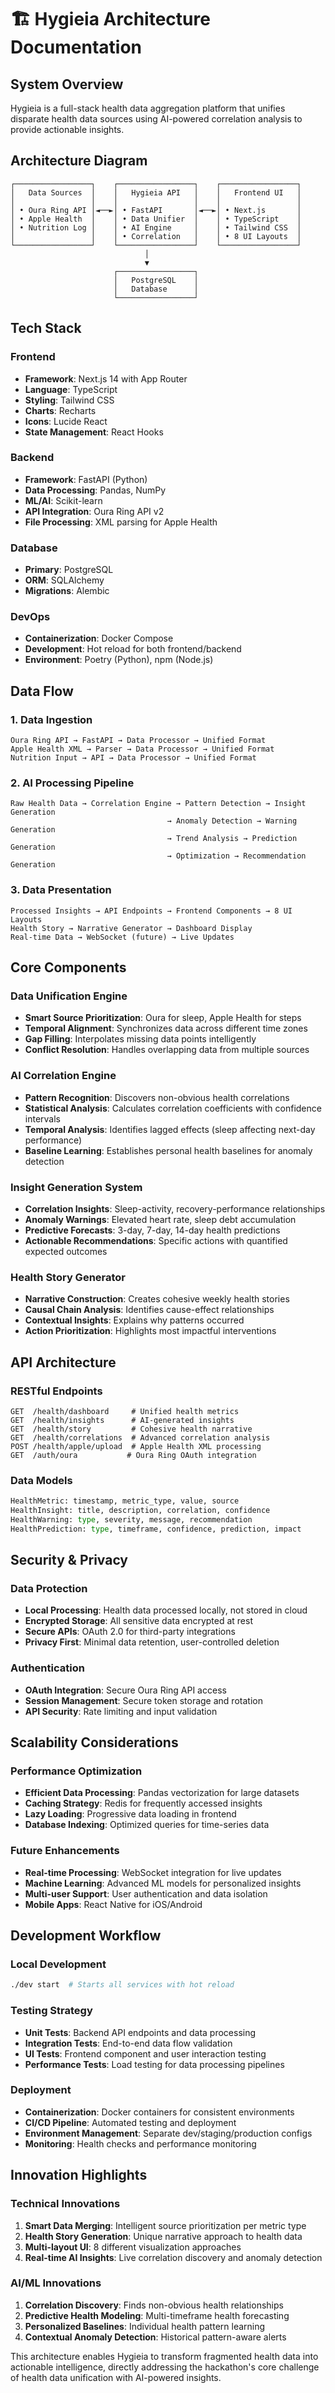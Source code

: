 # 🏗️ Hygieia Architecture Documentation

## System Overview

Hygieia is a full-stack health data aggregation platform that unifies disparate health data sources using AI-powered correlation analysis to provide actionable insights.

## Architecture Diagram

```
┌─────────────────┐    ┌─────────────────┐    ┌─────────────────┐
│   Data Sources  │    │   Hygieia API   │    │   Frontend UI   │
│                 │    │                 │    │                 │
│ • Oura Ring API │◄──►│ • FastAPI       │◄──►│ • Next.js       │
│ • Apple Health  │    │ • Data Unifier  │    │ • TypeScript    │
│ • Nutrition Log │    │ • AI Engine     │    │ • Tailwind CSS  │
│                 │    │ • Correlation   │    │ • 8 UI Layouts  │
└─────────────────┘    └─────────────────┘    └─────────────────┘
                              │
                              ▼
                       ┌─────────────────┐
                       │   PostgreSQL    │
                       │   Database      │
                       └─────────────────┘
```

## Tech Stack

### Frontend
- **Framework**: Next.js 14 with App Router
- **Language**: TypeScript
- **Styling**: Tailwind CSS
- **Charts**: Recharts
- **Icons**: Lucide React
- **State Management**: React Hooks

### Backend  
- **Framework**: FastAPI (Python)
- **Data Processing**: Pandas, NumPy
- **ML/AI**: Scikit-learn
- **API Integration**: Oura Ring API v2
- **File Processing**: XML parsing for Apple Health

### Database
- **Primary**: PostgreSQL
- **ORM**: SQLAlchemy
- **Migrations**: Alembic

### DevOps
- **Containerization**: Docker Compose
- **Development**: Hot reload for both frontend/backend
- **Environment**: Poetry (Python), npm (Node.js)

## Data Flow

### 1. Data Ingestion
```
Oura Ring API → FastAPI → Data Processor → Unified Format
Apple Health XML → Parser → Data Processor → Unified Format  
Nutrition Input → API → Data Processor → Unified Format
```

### 2. AI Processing Pipeline
```
Raw Health Data → Correlation Engine → Pattern Detection → Insight Generation
                                   → Anomaly Detection → Warning Generation
                                   → Trend Analysis → Prediction Generation
                                   → Optimization → Recommendation Generation
```

### 3. Data Presentation
```
Processed Insights → API Endpoints → Frontend Components → 8 UI Layouts
Health Story → Narrative Generator → Dashboard Display
Real-time Data → WebSocket (future) → Live Updates
```

## Core Components

### Data Unification Engine
- **Smart Source Prioritization**: Oura for sleep, Apple Health for steps
- **Temporal Alignment**: Synchronizes data across different time zones
- **Gap Filling**: Interpolates missing data points intelligently
- **Conflict Resolution**: Handles overlapping data from multiple sources

### AI Correlation Engine
- **Pattern Recognition**: Discovers non-obvious health correlations
- **Statistical Analysis**: Calculates correlation coefficients with confidence intervals
- **Temporal Analysis**: Identifies lagged effects (sleep affecting next-day performance)
- **Baseline Learning**: Establishes personal health baselines for anomaly detection

### Insight Generation System
- **Correlation Insights**: Sleep-activity, recovery-performance relationships
- **Anomaly Warnings**: Elevated heart rate, sleep debt accumulation
- **Predictive Forecasts**: 3-day, 7-day, 14-day health predictions
- **Actionable Recommendations**: Specific actions with quantified expected outcomes

### Health Story Generator
- **Narrative Construction**: Creates cohesive weekly health stories
- **Causal Chain Analysis**: Identifies cause-effect relationships
- **Contextual Insights**: Explains why patterns occurred
- **Action Prioritization**: Highlights most impactful interventions

## API Architecture

### RESTful Endpoints
```
GET  /health/dashboard     # Unified health metrics
GET  /health/insights      # AI-generated insights
GET  /health/story         # Cohesive health narrative
GET  /health/correlations  # Advanced correlation analysis
POST /health/apple/upload  # Apple Health XML processing
GET  /auth/oura           # Oura Ring OAuth integration
```

### Data Models
```python
HealthMetric: timestamp, metric_type, value, source
HealthInsight: title, description, correlation, confidence
HealthWarning: type, severity, message, recommendation
HealthPrediction: type, timeframe, confidence, prediction, impact
```

## Security & Privacy

### Data Protection
- **Local Processing**: Health data processed locally, not stored in cloud
- **Encrypted Storage**: All sensitive data encrypted at rest
- **Secure APIs**: OAuth 2.0 for third-party integrations
- **Privacy First**: Minimal data retention, user-controlled deletion

### Authentication
- **OAuth Integration**: Secure Oura Ring API access
- **Session Management**: Secure token storage and rotation
- **API Security**: Rate limiting and input validation

## Scalability Considerations

### Performance Optimization
- **Efficient Data Processing**: Pandas vectorization for large datasets
- **Caching Strategy**: Redis for frequently accessed insights
- **Lazy Loading**: Progressive data loading in frontend
- **Database Indexing**: Optimized queries for time-series data

### Future Enhancements
- **Real-time Processing**: WebSocket integration for live updates
- **Machine Learning**: Advanced ML models for personalized insights
- **Multi-user Support**: User authentication and data isolation
- **Mobile Apps**: React Native for iOS/Android

## Development Workflow

### Local Development
```bash
./dev start  # Starts all services with hot reload
```

### Testing Strategy
- **Unit Tests**: Backend API endpoints and data processing
- **Integration Tests**: End-to-end data flow validation
- **UI Tests**: Frontend component and user interaction testing
- **Performance Tests**: Load testing for data processing pipelines

### Deployment
- **Containerization**: Docker containers for consistent environments
- **CI/CD Pipeline**: Automated testing and deployment
- **Environment Management**: Separate dev/staging/production configs
- **Monitoring**: Health checks and performance monitoring

## Innovation Highlights

### Technical Innovations
1. **Smart Data Merging**: Intelligent source prioritization per metric type
2. **Health Story Generation**: Unique narrative approach to health data
3. **Multi-layout UI**: 8 different visualization approaches
4. **Real-time AI Insights**: Live correlation discovery and anomaly detection

### AI/ML Innovations
1. **Correlation Discovery**: Finds non-obvious health relationships
2. **Predictive Health Modeling**: Multi-timeframe health forecasting
3. **Personalized Baselines**: Individual health pattern learning
4. **Contextual Anomaly Detection**: Historical pattern-aware alerts

This architecture enables Hygieia to transform fragmented health data into actionable intelligence, directly addressing the hackathon's core challenge of health data unification with AI-powered insights.